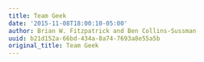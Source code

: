 ```yaml
---
title: Team Geek
date: '2015-11-08T18:00:10-05:00'
author: Brian W. Fitzpatrick and Ben Collins-Sussman
uuid: b21d152a-66bd-434a-8a74-7693a8e55a5b
original_title: Team Geek
---
```


